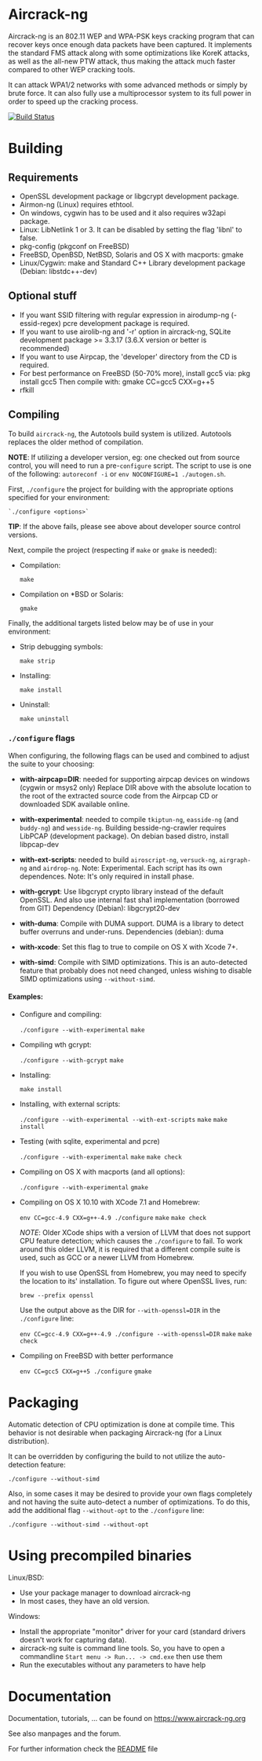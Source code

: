 # Aircrack-ng
Aircrack-ng is an 802.11 WEP and WPA-PSK keys cracking program that can recover
keys once enough data packets have been captured. It implements the standard FMS
attack along with some optimizations like KoreK attacks, as well as the
all-new PTW attack, thus making the attack much faster compared to other WEP
cracking tools.

It can attack WPA1/2 networks with some advanced methods or simply by brute force.
It can also fully use a multiprocessor system to its full power in order
to speed up the cracking process.


[![Build Status](https://api.travis-ci.org/aircrack-ng/aircrack-ng.png)](https://travis-ci.org/aircrack-ng/aircrack-ng)


# Building

## Requirements

 * OpenSSL development package or libgcrypt development package.
 * Airmon-ng (Linux) requires ethtool.
 * On windows, cygwin has to be used and it also requires w32api package.
 * Linux: LibNetlink 1 or 3. It can be disabled by setting the flag 'libnl' to false.
 * pkg-config (pkgconf on FreeBSD)
 * FreeBSD, OpenBSD, NetBSD, Solaris and OS X with macports: gmake
 * Linux/Cygwin: make and Standard C++ Library development package (Debian: libstdc++-dev)

## Optional stuff

 * If you want SSID filtering with regular expression in airodump-ng
   (-essid-regex) pcre development package is required.
 * If you want to use airolib-ng and '-r' option in aircrack-ng,
   SQLite development package >= 3.3.17 (3.6.X version or better is recommended)
 * If you want to use Airpcap, the 'developer' directory from the CD is required.
 * For best performance on FreeBSD (50-70% more), install gcc5 via: pkg install gcc5
          Then compile with: gmake CC=gcc5 CXX=g++5
 * rfkill

## Compiling

To build `aircrack-ng`, the Autotools build system is utilized. Autotools replaces
the older method of compilation.

**NOTE**: If utilizing a developer version, eg: one checked out from source control,
you will need to run a pre-`configure` script. The script to use is one of the
following: `autoreconf -i` or `env NOCONFIGURE=1 ./autogen.sh`.

First, `./configure` the project for building with the appropriate options specified
for your environment:

    `./configure <options>`

**TIP**: If the above fails, please see above about developer source control versions.

Next, compile the project (respecting if `make` or `gmake` is needed):

 * Compilation:

    `make`

 * Compilation on *BSD or Solaris:
 
    `gmake`

Finally, the additional targets listed below may be of use in your environment:

 * Strip debugging symbols:

    `make strip`

 * Installing:

    `make install`

 * Uninstall:

    `make uninstall`


###  `./configure` flags

When configuring, the following flags can be used and combined to adjust the suite
to your choosing:

* **with-airpcap=DIR**:  needed for supporting airpcap devices on windows (cygwin or msys2 only)
                Replace DIR above with the absolute location to the root of the
                extracted source code from the Airpcap CD or downloaded SDK available
                online.

* **with-experimental**: needed to compile `tkiptun-ng`, `easside-ng` (and `buddy-ng`) and
                    `wesside-ng`. Building besside-ng-crawler requires LibPCAP 
                    (development package). On debian based distro, install libpcap-dev

* **with-ext-scripts**: needed to build `airoscript-ng`, `versuck-ng`, `airgraph-ng` and 
                   `airdrop-ng`. 
                   Note: Experimental. Each script has its own dependences.
                   Note: It's only required in install phase.

* **with-gcrypt**:   Use libgcrypt crypto library instead of the default OpenSSL.
                And also use internal fast sha1 implementation (borrowed from GIT)
                Dependency (Debian): libgcrypt20-dev

* **with-duma**:	Compile with DUMA support. DUMA is a library to detect buffer overruns and under-runs.
            	Dependencies (debian): duma

* **with-xcode**:    Set this flag to true to compile on OS X with Xcode 7+.

* **with-simd**:  Compile with SIMD optimizations. This is an auto-detected feature that
                  probably does not need changed, unless wishing to disable SIMD
                  optimizations using `--without-simd`.

#### Examples:

  * Configure and compiling:

    `./configure --with-experimental`
    `make`

  * Compiling wth gcrypt:

    `./configure --with-gcrypt`
    `make`

  * Installing:

    `make install`

  * Installing, with external scripts:

    `./configure --with-experimental --with-ext-scripts`
    `make`
    `make install`

  * Testing (with sqlite, experimental and pcre)

    `./configure --with-experimental`
    `make`
    `make check`

  * Compiling on OS X with macports (and all options):

    `./configure --with-experimental`
    `gmake`

  * Compiling on OS X 10.10 with XCode 7.1 and Homebrew:

    `env CC=gcc-4.9 CXX=g++-4.9 ./configure`
    `make`
    `make check`

    *NOTE*: Older XCode ships with a version of LLVM that does not support CPU feature
    detection; which causes the `./configure` to fail. To work around this older LLVM,
    it is required that a different compile suite is used, such as GCC or a newer LLVM
    from Homebrew.

    If you wish to use OpenSSL from Homebrew, you may need to specify the location
    to its' installation. To figure out where OpenSSL lives, run:

    `brew --prefix openssl`

    Use the output above as the DIR for `--with-openssl=DIR` in the `./configure` line:

    `env CC=gcc-4.9 CXX=g++-4.9 ./configure --with-openssl=DIR`
    `make`
    `make check`

  * Compiling on FreeBSD with better performance

    `env CC=gcc5 CXX=g++5 ./configure`
    `gmake`

# Packaging

Automatic detection of CPU optimization is done at compile time. This behavior
is not desirable when packaging Aircrack-ng (for a Linux distribution).

It can be overridden by configuring the build to not utilize the auto-detection
feature:

`./configure --without-simd`

Also, in some cases it may be desired to provide your own flags completely and
not having the suite auto-detect a number of optimizations. To do this, add
the additional flag `--without-opt` to the `./configure` line:

`./configure --without-simd --without-opt`

# Using precompiled binaries

Linux/BSD:
 * Use your package manager to download aircrack-ng
 * In most cases, they have an old version.

Windows:
 * Install the appropriate "monitor" driver for your card (standard drivers doesn't work for capturing data).
 * aircrack-ng suite is command line tools. So, you have to open a commandline
   `Start menu -> Run... -> cmd.exe` then use them
 * Run the executables without any parameters to have help

# Documentation


Documentation, tutorials, ... can be found on https://www.aircrack-ng.org

See also manpages and the forum.

For further information check the [README](README) file
